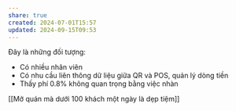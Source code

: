 ```yaml
---
share: true
created: 2024-07-01T15:57
updated: 2024-09-15T09:53
---
```

Đây là những đối tượng:
- Có nhiều nhân viên
- Có nhu cầu liên thông dữ liệu giữa QR và POS, quản lý dòng tiền
- Thấy phí 0.8% không quan trọng bằng việc nhàn

[[Mở quán mà dưới 100 khách một ngày là dẹp tiệm]]
